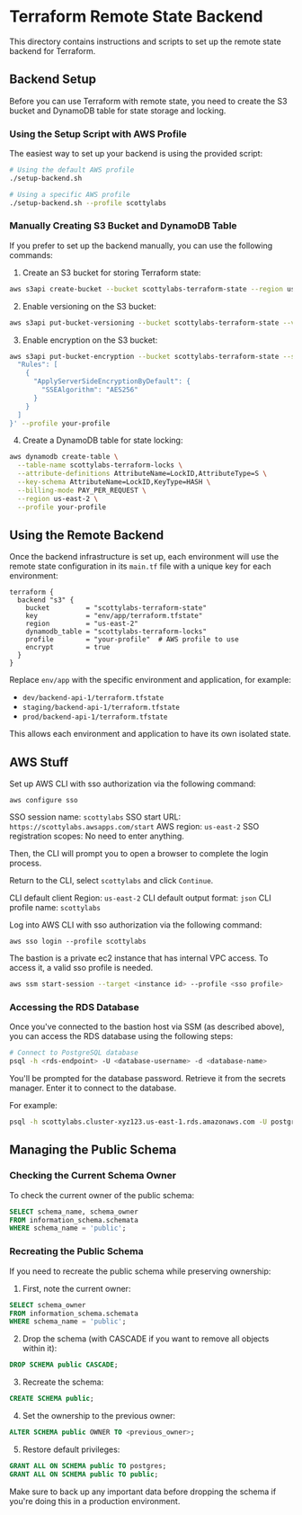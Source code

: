 # Terraform Remote State Backend

This directory contains instructions and scripts to set up the remote state backend for Terraform.

## Backend Setup

Before you can use Terraform with remote state, you need to create the S3 bucket and DynamoDB table for state storage and locking.

### Using the Setup Script with AWS Profile

The easiest way to set up your backend is using the provided script:

```bash
# Using the default AWS profile
./setup-backend.sh

# Using a specific AWS profile
./setup-backend.sh --profile scottylabs
```

### Manually Creating S3 Bucket and DynamoDB Table

If you prefer to set up the backend manually, you can use the following commands:

1. Create an S3 bucket for storing Terraform state:

```bash
aws s3api create-bucket --bucket scottylabs-terraform-state --region us-east-2 --profile your-profile
```

2. Enable versioning on the S3 bucket:

```bash
aws s3api put-bucket-versioning --bucket scottylabs-terraform-state --versioning-configuration Status=Enabled
```

3. Enable encryption on the S3 bucket:

```bash
aws s3api put-bucket-encryption --bucket scottylabs-terraform-state --server-side-encryption-configuration '{
  "Rules": [
    {
      "ApplyServerSideEncryptionByDefault": {
        "SSEAlgorithm": "AES256"
      }
    }
  ]
}' --profile your-profile
```

4. Create a DynamoDB table for state locking:

```bash
aws dynamodb create-table \
  --table-name scottylabs-terraform-locks \
  --attribute-definitions AttributeName=LockID,AttributeType=S \
  --key-schema AttributeName=LockID,KeyType=HASH \
  --billing-mode PAY_PER_REQUEST \
  --region us-east-2 \
  --profile your-profile
```

## Using the Remote Backend

Once the backend infrastructure is set up, each environment will use the remote state configuration in its `main.tf` file with a unique key for each environment:

```hcl
terraform {
  backend "s3" {
    bucket         = "scottylabs-terraform-state"
    key            = "env/app/terraform.tfstate"
    region         = "us-east-2"
    dynamodb_table = "scottylabs-terraform-locks"
    profile        = "your-profile"  # AWS profile to use
    encrypt        = true
  }
}
```

Replace `env/app` with the specific environment and application, for example:

- `dev/backend-api-1/terraform.tfstate`
- `staging/backend-api-1/terraform.tfstate`
- `prod/backend-api-1/terraform.tfstate`

This allows each environment and application to have its own isolated state.

## AWS Stuff

Set up AWS CLI with sso authorization via the following command:

```
aws configure sso
```

SSO session name: `scottylabs`
SSO start URL: `https://scottylabs.awsapps.com/start`
AWS region: `us-east-2`
SSO registration scopes: No need to enter anything.

Then, the CLI will prompt you to open a browser to complete the login process.

Return to the CLI, select `scottylabs` and click `Continue`.

CLI default client Region: `us-east-2`
CLI default output format: `json`
CLI profile name: `scottylabs`

Log into AWS CLI with sso authorization via the following command:

```
aws sso login --profile scottylabs
```

The bastion is a private ec2 instance that has internal VPC access. To access it, a valid sso profile is needed.

```bash
aws ssm start-session --target <instance id> --profile <sso profile>   
```

### Accessing the RDS Database

Once you've connected to the bastion host via SSM (as described above), you can access the RDS database using the
following steps:

```bash
# Connect to PostgreSQL database
psql -h <rds-endpoint> -U <database-username> -d <database-name>
```

You'll be prompted for the database password. Retrieve it from the secrets manager. Enter it to connect to the database.

For example:

```bash
psql -h scottylabs.cluster-xyz123.us-east-1.rds.amazonaws.com -U postgres -d scottylabs
```

## Managing the Public Schema

### Checking the Current Schema Owner

To check the current owner of the public schema:

```sql
SELECT schema_name, schema_owner
FROM information_schema.schemata
WHERE schema_name = 'public';
```

### Recreating the Public Schema

If you need to recreate the public schema while preserving ownership:

1. First, note the current owner:

```sql
SELECT schema_owner
FROM information_schema.schemata
WHERE schema_name = 'public';
```

2. Drop the schema (with CASCADE if you want to remove all objects within it):

```sql
DROP SCHEMA public CASCADE;
```

3. Recreate the schema:

```sql
CREATE SCHEMA public;
```

4. Set the ownership to the previous owner:

```sql
ALTER SCHEMA public OWNER TO <previous_owner>;
```

5. Restore default privileges:

```sql
GRANT ALL ON SCHEMA public TO postgres;
GRANT ALL ON SCHEMA public TO public;
```

Make sure to back up any important data before dropping the schema if you're doing this in a production environment.
